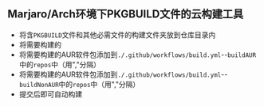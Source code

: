## Marjaro/Arch环境下PKGBUILD文件的云构建工具

- 将含`PKGBUILD`文件和其他必需文件的构建文件夹放到仓库目录内
- 将需要构建的
- 将需要构建的AUR软件包添加到`./.github/workflows/build.yml`--`buildAUR`中的`repos`中（用","分隔）
- 将需要构建的AUR软件包添加到`./.github/workflows/build.yml`--`buildNonAUR`中的`repos`中（用","分隔）
- 提交后即可自动构建

